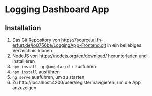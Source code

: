 # Logging Dashboard App

## Installation
1.	Das Git Repository von https://source.ai.fh-erfurt.de/jo0756be/LoggingApp-Frontend.git in ein beliebiges Verzeichnis klonen
2.	NodeJS von https://nodejs.org/en/download/ herunterladen und installieren
2.	`npm install -g @angular/cli` ausführen
3.	`npm install` ausführen
4.	`ng serve` ausführen, um zu starten
5.	Zu http://localhost:4200/user/register navigieren, um die App anzuzeigen


